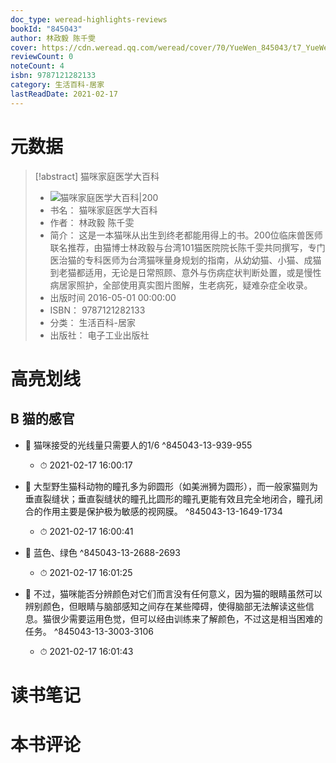 ```yaml
---
doc_type: weread-highlights-reviews
bookId: "845043"
author: 林政毅 陈千雯
cover: https://cdn.weread.qq.com/weread/cover/70/YueWen_845043/t7_YueWen_845043.jpg
reviewCount: 0
noteCount: 4
isbn: 9787121282133
category: 生活百科-居家
lastReadDate: 2021-02-17
---
```

# 元数据
> [!abstract] 猫咪家庭医学大百科
> - ![ 猫咪家庭医学大百科|200](https://cdn.weread.qq.com/weread/cover/70/YueWen_845043/t7_YueWen_845043.jpg)
> - 书名： 猫咪家庭医学大百科
> - 作者： 林政毅 陈千雯
> - 简介： 这是一本猫咪从出生到终老都能用得上的书。200位临床兽医师联名推荐，由猫博士林政毅与台湾101猫医院院长陈千雯共同撰写，专门医治猫的专科医师为台湾猫咪量身规划的指南，从幼幼猫、小猫、成猫到老猫都适用，无论是日常照顾、意外与伤病症状判断处置，或是慢性病居家照护，全部使用真实图片图解，生老病死，疑难杂症全收录。
> - 出版时间 2016-05-01 00:00:00
> - ISBN： 9787121282133
> - 分类： 生活百科-居家
> - 出版社： 电子工业出版社

# 高亮划线

## B 猫的感官


- 📌 猫咪接受的光线量只需要人的1/6 ^845043-13-939-955
    - ⏱ 2021-02-17 16:00:17 

- 📌 大型野生猫科动物的瞳孔多为卵圆形（如美洲狮为圆形），而一般家猫则为垂直裂缝状；垂直裂缝状的瞳孔比圆形的瞳孔更能有效且完全地闭合，瞳孔闭合的作用主要是保护极为敏感的视网膜。 ^845043-13-1649-1734
    - ⏱ 2021-02-17 16:00:41 

- 📌 蓝色、绿色 ^845043-13-2688-2693
    - ⏱ 2021-02-17 16:01:25 

- 📌 不过，猫咪能否分辨颜色对它们而言没有任何意义，因为猫的眼睛虽然可以辨别颜色，但眼睛与脑部感知之间存在某些障碍，使得脑部无法解读这些信息。猫很少需要运用色觉，但可以经由训练来了解颜色，不过这是相当困难的任务。 ^845043-13-3003-3106
    - ⏱ 2021-02-17 16:01:43 
# 读书笔记

# 本书评论
